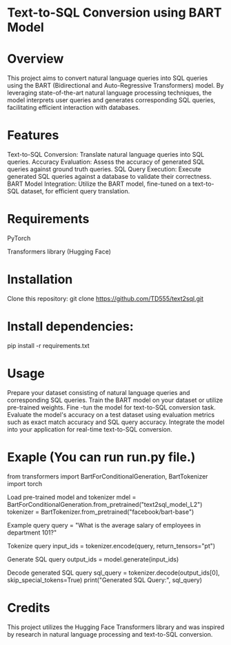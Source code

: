 # Text-to-SQL Conversion using BART Model

# Overview
This project aims to convert natural language queries into SQL queries using the BART (Bidirectional and Auto-Regressive Transformers) model. By leveraging state-of-the-art natural language processing techniques, the model interprets user queries and generates corresponding SQL queries, facilitating efficient interaction with databases.

# Features
Text-to-SQL Conversion: Translate natural language queries into SQL queries.
Accuracy Evaluation: Assess the accuracy of generated SQL queries against ground truth queries.
SQL Query Execution: Execute generated SQL queries against a database to validate their correctness.
BART Model Integration: Utilize the BART model, fine-tuned on a text-to-SQL dataset, for efficient query translation.
# Requirements

PyTorch

Transformers library (Hugging Face)

# Installation
Clone this repository:
git clone https://github.com/TD555/text2sql.git
# Install dependencies: 
pip install -r requirements.txt

# Usage
Prepare your dataset consisting of natural language queries and corresponding SQL queries.
Train the BART model on your dataset or utilize pre-trained weights.
Fine -tun the model for text-to-SQL conversion task.
Evaluate the model's accuracy on a test dataset using evaluation metrics such as exact match accuracy and SQL query accuracy.
Integrate the model into your application for real-time text-to-SQL conversion.
# Exaple (You can run run.py file.)

from transformers import BartForConditionalGeneration, BartTokenizer
import torch

Load pre-trained model and tokenizer
mdel = BartForConditionalGeneration.from_pretrained("text2sql_model_L2")
tokenizer = BartTokenizer.from_pretrained("facebook/bart-base")

Example query
query = "What is the average salary of employees in department 101?"

Tokenize query
input_ids = tokenizer.encode(query, return_tensors="pt")

Generate SQL query
output_ids = model.generate(input_ids)

Decode generated SQL query
sql_query = tokenizer.decode(output_ids[0], skip_special_tokens=True)
print("Generated SQL Query:", sql_query)
# Credits
This project utilizes the Hugging Face Transformers library and was inspired by research in natural language processing and text-to-SQL conversion.
